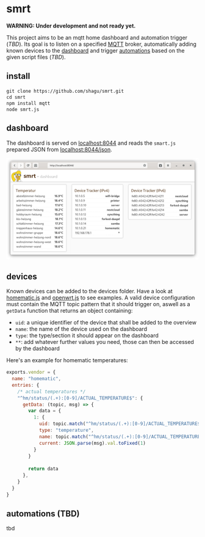 # smrt

**WARNING: Under development and not ready yet.**

This project aims to be an mqtt home dashboard and automation trigger (*TBD*). Its goal is to listen on a specified [MQTT](https://mqtt.org/) broker, automatically adding known devices to the [dashboard](#dashboard) and trigger [automations](#automations) based on the given script files (*TBD*).

## install

    git clone https://github.com/shagu/smrt.git
    cd smrt
    npm install mqtt
    node smrt.js

## dashboard

The dashboard is served on [localhost:8044](http://localhost:8044) and reads the `smart.js` prepared JSON from [localhost:8044/json](http://localhost:8044/json).

![preview](preview.png)

## devices

Known devices can be added to the devices folder. Have a look at [homematic.js](devices/homematic.js) and [openwrt.js](devices/openwrt.js) to see examples. A valid device configuration must contain the MQTT topic pattern that it should trigger on, aswell as a `getData` function that returns an object containing:

- `uid`: a unique identifier of the device that shall be added to the overview
- `name`: the name of the device used on the dashboard
- `type`: the type/section it should appear on the dashboard
- `**`: add whatever further values you need, those can then be accessed by the dashboard

Here's an example for homematic temperatures:
```js
exports.vendor = {
  name: "homematic",
  entries: {
    /* actual temperatures */
    "^hm/status/(.+):[0-9]/ACTUAL_TEMPERATURE$": {
      getData: (topic, msg) => {
        var data = {
          1: {
            uid: topic.match("^hm/status/(.+):[0-9]/ACTUAL_TEMPERATURE$")[1],
            type: "temperature",
            name: topic.match("^hm/status/(.+):[0-9]/ACTUAL_TEMPERATURE$")[1],
            current: JSON.parse(msg).val.toFixed(1)
          }
        }

        return data
      },
    }
  }
}
```

## automations (TBD)

tbd